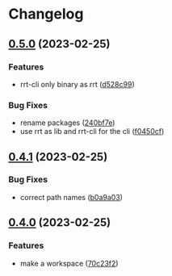 # Changelog

## [0.5.0](https://github.com/blacha/rust-release-test/compare/rrt-cli-v0.4.1...rrt-cli-v0.5.0) (2023-02-25)


### Features

* rrt-cli only binary as rrt ([d528c99](https://github.com/blacha/rust-release-test/commit/d528c9974343a8483e5ff45f65bc4e5767551801))


### Bug Fixes

* rename packages ([240bf7e](https://github.com/blacha/rust-release-test/commit/240bf7eb70d351fd06a8d67c3459b5aecd14845d))
* use rrt as lib and rrt-cli for the cli ([f0450cf](https://github.com/blacha/rust-release-test/commit/f0450cf35b7c99cf349bef67e748b392607d2dbe))

## [0.4.1](https://github.com/blacha/rust-release-test/compare/b-v0.4.0...b-v0.4.1) (2023-02-25)


### Bug Fixes

* correct path names ([b0a9a03](https://github.com/blacha/rust-release-test/commit/b0a9a036a43b696f30722bdb129d924828ffe027))

## [0.4.0](https://github.com/blacha/rust-release-test/compare/b-v0.3.1...b-v0.4.0) (2023-02-25)


### Features

* make a workspace ([70c23f2](https://github.com/blacha/rust-release-test/commit/70c23f27533f26b6b1cad17670bfa347248c9129))
